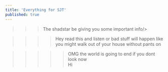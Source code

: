 ```yaml
---
title: 'Everything for SJT'
published: true
---
```


>>>The shadstar be giving you some important info/>

>>>>Hey read this and listen or bad stuff will happen like you might walk out of your house without pants on  

>>>>> OMG the world is going to end if you dont look now  
Hi